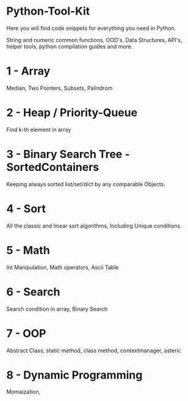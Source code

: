 # Python-Tool-Kit
Here you will find code snippets for everything you need in Python.

String and numeric common functions, OOD's, Data Structures, API's, helper tools, python compilation guides and more.

# 1 - Array
Median, Two Pointers, Subsets, Palindrom

# 2 - Heap / Priority-Queue
Find k-th element in array

# 3 - Binary Search Tree - SortedContainers
Keeping always sorted list/set/dict by any comparable Objects.

# 4 - Sort
All the classic and linear sort algorithms, Including Unique conditions.

# 5 - Math
Int Manipulation, Math operators, Ascii Table

# 6 - Search
Search condition in array, Binary Search

# 7 - OOP
Abstract Class, static method, class method, contextmanager, asteric

# 8 - Dynamic Programming
Momaization, 